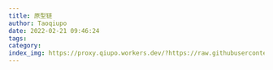 ```yaml
---
title: 原型链
author: Taoqiupo
date: 2022-02-21 09:46:24
tags:
category:
index_img: https://proxy.qiupo.workers.dev/?https://raw.githubusercontent.com/qiupo/myImages/master/img/202202211024995.png
---
```

